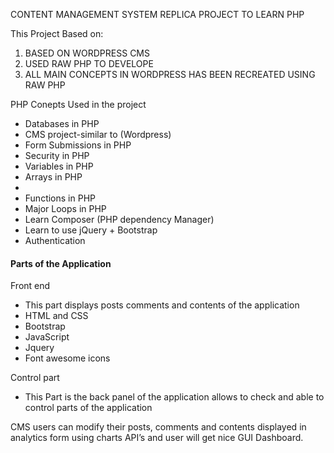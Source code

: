 CONTENT MANAGEMENT SYSTEM REPLICA PROJECT TO LEARN PHP 

This Project Based on:
1. BASED ON WORDPRESS CMS
2. USED RAW PHP TO DEVELOPE
3. ALL MAIN CONCEPTS IN WORDPRESS HAS BEEN RECREATED USING RAW PHP

PHP Conepts Used in the project
    <ul>
        <li>Databases in PHP</li>
        <li>CMS project-similar to (Wordpress)</li>
        <li>Form Submissions in PHP</li>
        <li>Security in PHP</li>
        <li>Variables in PHP</li>
        <li>Arrays in PHP<li>
           <li>Functions in PHP</li>
            <li>Major Loops in PHP</li>
            <li>Learn Composer (PHP dependency Manager)</li>
            <li>Learn to use jQuery + Bootstrap</li>
            <li>Authentication</li>
    </ul>
    <h4>Parts of the Application</h4>
    <p>Front end</p>
    <ul><li>This part displays posts comments and contents of the application</li>
    <li>HTML and CSS</li>
    <li>Bootstrap</li>
    <li>JavaScript</li>
    <li>Jquery</li>
    <li>Font awesome icons</li>
</ul>
     <p>Control part</p>
     <ul><li>This Part is the back panel of the application allows to check and able to control parts of the application</li></ul>

CMS users can modify their posts, comments and contents displayed in analytics form using charts API’s and user will get nice GUI Dashboard.
